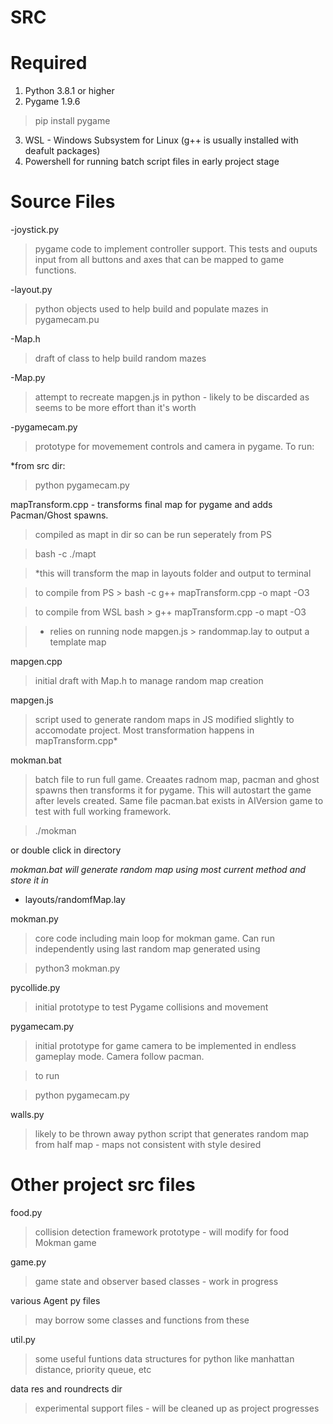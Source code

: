# SRC

# Required
1. Python 3.8.1 or higher
2. Pygame 1.9.6
>pip install pygame
3. WSL - Windows Subsystem for Linux (g++ is usually installed with deafult packages)
4. Powershell for running batch script files in early project stage

# Source Files

-joystick.py
>pygame code to implement controller support. This tests and ouputs input from all buttons and axes that can be mapped to game functions.

-layout.py
>python objects used to help build and populate mazes in pygamecam.pu


-Map.h 
>draft of class to help build random mazes

-Map.py  
>attempt to recreate mapgen.js in python - likely to be discarded as seems to be more effort than it's worth

-pygamecam.py 
>prototype for movemement controls and camera in pygame.
To run:

*from src dir:

> python pygamecam.py


mapTransform.cpp - transforms final map for pygame and adds Pacman/Ghost spawns.

>compiled as mapt in dir so can be run seperately from PS

>bash -c ./mapt

>*this will transform the map in layouts folder and output to terminal

>to compile from PS > bash -c g++ mapTransform.cpp -o mapt -O3 

>to compile from WSL bash > g++ mapTransform.cpp -o mapt -O3 

>* relies on running node mapgen.js > randommap.lay to output a template map 

mapgen.cpp
>initial draft with Map.h to manage random map creation


mapgen.js 
>script used to generate random maps in JS modified slightly to accomodate project.  Most transformation happens in mapTransform.cpp*


mokman.bat

>batch file to run full game. Creaates radnom map, pacman and ghost spawns then transforms it for pygame. This will autostart the game after levels created. Same file pacman.bat exists in AIVersion game to test with full working framework.

>./mokman

or double click in directory

*mokman.bat will generate random map using most current method and store it in* 

-    layouts/randomfMap.lay


mokman.py

>core code including main loop for mokman game.  Can run independently using last random map generated using 

>python3 mokman.py


pycollide.py

>initial prototype to test Pygame collisions and movement

pygamecam.py

>initial prototype for game camera to be implemented in endless gameplay mode.  Camera follow pacman.

>to run

>python pygamecam.py

walls.py
>likely to be thrown away python script that generates random map from half map - maps not consistent with style desired


# Other project src files

food.py

>collision detection framework prototype  - will modify for food Mokman game

game.py

>game state and observer based classes - work in progress

various Agent py files
>may borrow some classes and functions from these

util.py
>some useful funtions data structures for python like manhattan distance, priority queue, etc

data res and roundrects dir
>experimental support files - will be cleaned up as project progresses

